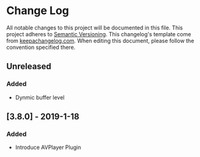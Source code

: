 # Change Log
All notable changes to this project will be documented in this file.
This project adheres to [Semantic Versioning](http://semver.org/).
This changelog's template come from [keepachangelog.com](http://keepachangelog.com/). When editing this document, please follow the convention specified there.

## Unreleased

### Added
- Dynmic buffer level

## [3.8.0] - 2019-1-18
### Added
- Introduce AVPlayer Plugin


[1.1.4]: https://github.com/streamroot/avplayer-dna-plugin/compare/v1.1.3...v1.1.4